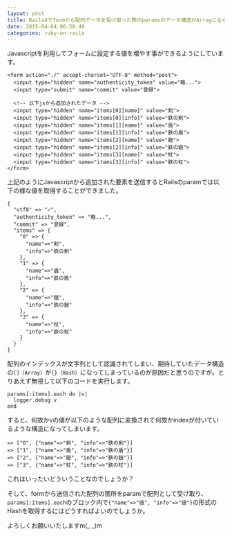 ```yaml
---
layout: post
title: Rails4でformから配列データを受け取った際のparamsのデータ構造がArrayにならない。
date: 2015-04-04 06:50:49
categories: ruby-on-rails
---
```

<p>Javascriptを利用してフォームに設定する値を増やす事ができるようにしています。</p>

<pre><code>&lt;form action="./" accept-charset="UTF-8" method="post"&gt;
  &lt;input type="hidden" name="authenticity_token" value="略..."&gt;
  &lt;input type="submit" name="commit" value="登録"&gt;

  &lt;!-- 以下jsから追加されたデータ --&gt;     
  &lt;input type="hidden" name="items[0][name]" value="剣"&gt;
  &lt;input type="hidden" name="items[0][info]" value="鉄の剣"&gt;
  &lt;input type="hidden" name="items[1][name]" value="盾"&gt;
  &lt;input type="hidden" name="items[1][info]" value="鉄の盾"&gt;
  &lt;input type="hidden" name="items[2][name]" value="鎧"&gt;
  &lt;input type="hidden" name="items[2][info]" value="鉄の鎧"&gt;
  &lt;input type="hidden" name="items[3][name]" value="杖"&gt;
  &lt;input type="hidden" name="items[3][info]" value="鉄の杖"&gt;
&lt;/form&gt;
</code></pre>

<p>上記のようにJavascriptから追加された要素を送信するとRailsのparamでは以下の様な値を取得することができました。</p>

<pre><code>{
  "utf8" =&gt; "✓",
  "authenticity_token" =&gt; "略...",
  "commit" =&gt; "登録",
  "items" =&gt; {
    "0" =&gt; {
      "name"=&gt;"剣",
      "info"=&gt;"鉄の剣"
    },
    "1" =&gt; {
      "name"=&gt;"盾",
      "info"=&gt;"鉄の盾"
    },
    "2" =&gt; {
      "name"=&gt;"鎧",
      "info"=&gt;"鉄の鎧"
    },
    "3" =&gt; {
      "name"=&gt;"杖",
      "info"=&gt;"鉄の杖"
    }
  }
}
</code></pre>

<p>配列のインデックスが文字列として認識されてしまい、期待していたデータ構造の<code>[]（Array）</code>が<code>{}（Hash）</code>になってしまっているのが原因だと思うのですが。とりあえず無視して以下のコードを実行します。</p>

<pre><code>params[:items].each do |v|
  logger.debug v
end
</code></pre>

<p>すると、何故かvの値が以下のような配列に変換されて何故かindexが付いているような構造になってしまいます。</p>

<pre><code>=&gt; ["0", {"name"=&gt;"剣", "info"=&gt;"鉄の剣"}]
=&gt; ["1", {"name"=&gt;"盾", "info"=&gt;"鉄の盾"}]
=&gt; ["2", {"name"=&gt;"鎧", "info"=&gt;"鉄の鎧"}]
=&gt; ["3", {"name"=&gt;"杖", "info"=&gt;"鉄の杖"}]
</code></pre>

<p>これはいったいどういうことなのでしょうか？</p>

<p>そして、formから送信された配列の箇所をparamで配列として受け取り、<code>params[:items].each</code>のブロック内で<code>{"name"=&gt;"値", "info"=&gt;"値"}</code>の形式のHashを取得するにはどうすればよいのでしょうか。</p>

<p>よろしくお願いいたしますm(_ _)m</p>

